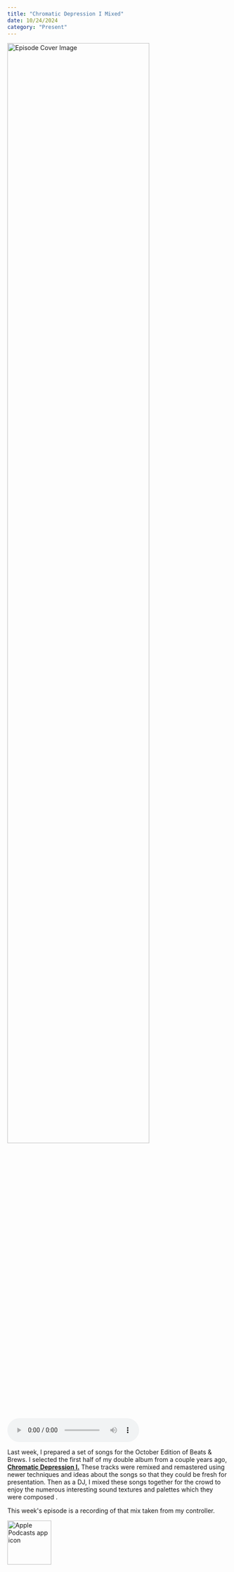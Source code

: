 ```yaml
---
title: "Chromatic Depression I Mixed"
date: 10/24/2024
category: "Present"
---
```

<img src="https://artwork.captivate.fm/0685a6ff-98db-45eb-8e55-111067e2af7c/1jn5I-Zapo-gpvQP1eJKl2vc.jpg" alt="Episode Cover Image" width=80%/>
<audio controls>
  <source src="https://podcasts.captivate.fm/media/d6c799fe-e403-470e-aea0-3ae81b49ac5c/Episode-127.mp3" type="audio/mpeg">
  Your browser does not support the audio element.
</audio>

<p>Last week, I prepared a set of songs for the October Edition of Beats &amp; Brews. I selected the first half of my double album from a couple years ago, <strong><u>Chromatic Depression I.</u></strong> These tracks were remixed and remastered using newer techniques and ideas about the songs so that they could be fresh for presentation. Then as a DJ, I mixed these songs together for the crowd to enjoy the numerous interesting sound textures and palettes which they were composed .</p><p>This week's episode is a recording of that mix taken from my controller. </p>

<a href="https://podcasts.apple.com/us/podcast/living-room-music/id1608791560?tscg=30200&itsct=podcast_box_appicon&ls=1&mttnsubad=1608791560" style="display: inline-block;"><img src="https://toolbox.marketingtools.apple.com/api/v2/badges/app-icon-podcasts/standard/en-us" alt="Apple Podcasts app icon" style="width: 100px; height: 100px; vertical-align: middle; object-fit: contain;" /></a>
    